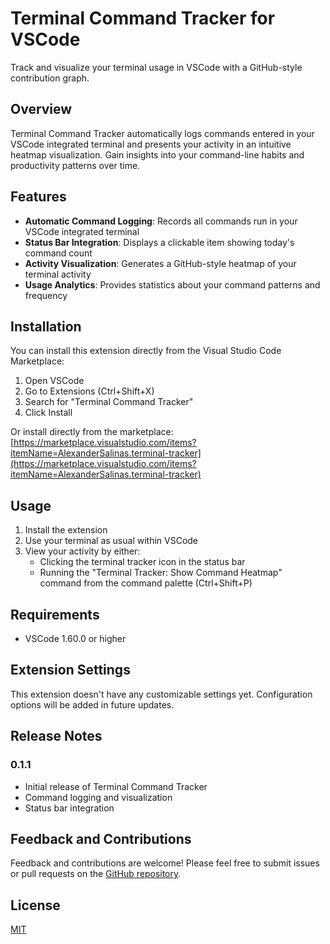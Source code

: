 # Terminal Command Tracker for VSCode

Track and visualize your terminal usage in VSCode with a GitHub-style contribution graph.

## Overview

Terminal Command Tracker automatically logs commands entered in your VSCode integrated terminal and presents your activity in an intuitive heatmap visualization. Gain insights into your command-line habits and productivity patterns over time.

## Features

- **Automatic Command Logging**: Records all commands run in your VSCode integrated terminal
- **Status Bar Integration**: Displays a clickable item showing today's command count
- **Activity Visualization**: Generates a GitHub-style heatmap of your terminal activity
- **Usage Analytics**: Provides statistics about your command patterns and frequency

## Installation

You can install this extension directly from the Visual Studio Code Marketplace:

1. Open VSCode
2. Go to Extensions (Ctrl+Shift+X)
3. Search for "Terminal Command Tracker"
4. Click Install

Or install directly from the marketplace:
[https://marketplace.visualstudio.com/items?itemName=AlexanderSalinas.terminal-tracker](https://marketplace.visualstudio.com/items?itemName=AlexanderSalinas.terminal-tracker)

## Usage

1. Install the extension
2. Use your terminal as usual within VSCode
3. View your activity by either:
   - Clicking the terminal tracker icon in the status bar
   - Running the "Terminal Tracker: Show Command Heatmap" command from the command palette (Ctrl+Shift+P)

## Requirements

- VSCode 1.60.0 or higher

## Extension Settings

This extension doesn't have any customizable settings yet. Configuration options will be added in future updates.

## Release Notes

### 0.1.1

- Initial release of Terminal Command Tracker
- Command logging and visualization
- Status bar integration

## Feedback and Contributions

Feedback and contributions are welcome! Please feel free to submit issues or pull requests on the [GitHub repository](https://github.com/AlexCSalinas/VscodeCLI_Heatmap).

## License

[MIT](LICENSE)